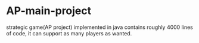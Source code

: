 # AP-main-project
strategic game(AP project) implemented in java contains roughly 4000 lines of code,
it can support as many players as wanted.
